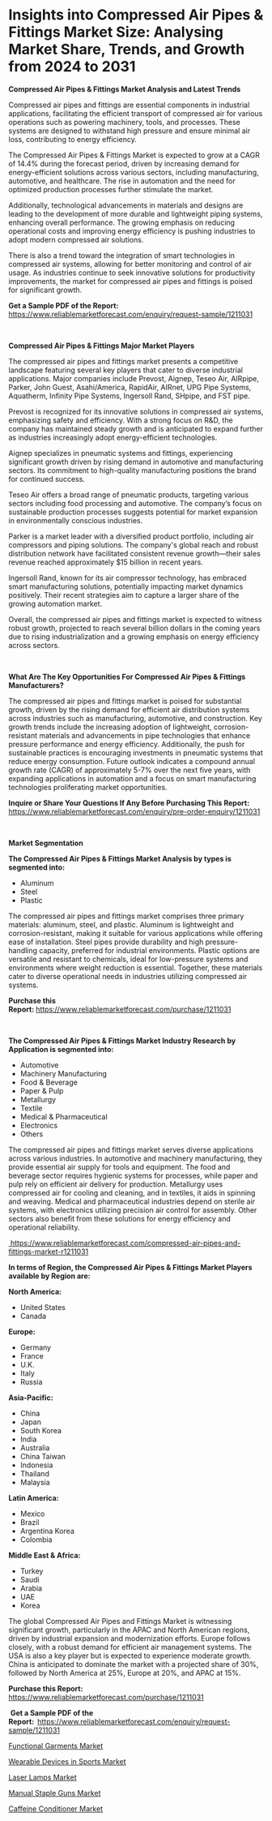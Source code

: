 <p><h1>Insights into Compressed Air Pipes & Fittings Market Size: Analysing Market Share, Trends, and Growth from 2024 to 2031</h1></p><p><strong>Compressed Air Pipes & Fittings Market Analysis and Latest Trends</strong></p>
<p><p>Compressed air pipes and fittings are essential components in industrial applications, facilitating the efficient transport of compressed air for various operations such as powering machinery, tools, and processes. These systems are designed to withstand high pressure and ensure minimal air loss, contributing to energy efficiency.</p><p>The Compressed Air Pipes & Fittings Market is expected to grow at a CAGR of 14.4% during the forecast period, driven by increasing demand for energy-efficient solutions across various sectors, including manufacturing, automotive, and healthcare. The rise in automation and the need for optimized production processes further stimulate the market. </p><p>Additionally, technological advancements in materials and designs are leading to the development of more durable and lightweight piping systems, enhancing overall performance. The growing emphasis on reducing operational costs and improving energy efficiency is pushing industries to adopt modern compressed air solutions. </p><p>There is also a trend toward the integration of smart technologies in compressed air systems, allowing for better monitoring and control of air usage. As industries continue to seek innovative solutions for productivity improvements, the market for compressed air pipes and fittings is poised for significant growth.</p></p>
<p><strong>Get a Sample PDF of the Report:&nbsp;</strong> <a href="https://www.reliablemarketforecast.com/enquiry/request-sample/1211031?utm_campaign=1125&utm_medium=2&utm_source=Github&utm_content=ia&utm_term=05102024&utm_id=compressed-air-pipes-fittings">https://www.reliablemarketforecast.com/enquiry/request-sample/1211031</a></p>
<p>&nbsp;</p>
<p><strong>Compressed Air Pipes & Fittings Major Market Players</strong></p>
<p><p>The compressed air pipes and fittings market presents a competitive landscape featuring several key players that cater to diverse industrial applications. Major companies include Prevost, Aignep, Teseo Air, AIRpipe, Parker, John Guest, Asahi/America, RapidAir, AIRnet, UPG Pipe Systems, Aquatherm, Infinity Pipe Systems, Ingersoll Rand, SHpipe, and FST pipe.</p><p>Prevost is recognized for its innovative solutions in compressed air systems, emphasizing safety and efficiency. With a strong focus on R&D, the company has maintained steady growth and is anticipated to expand further as industries increasingly adopt energy-efficient technologies.</p><p>Aignep specializes in pneumatic systems and fittings, experiencing significant growth driven by rising demand in automotive and manufacturing sectors. Its commitment to high-quality manufacturing positions the brand for continued success.</p><p>Teseo Air offers a broad range of pneumatic products, targeting various sectors including food processing and automotive. The company’s focus on sustainable production processes suggests potential for market expansion in environmentally conscious industries.</p><p>Parker is a market leader with a diversified product portfolio, including air compressors and piping solutions. The company's global reach and robust distribution network have facilitated consistent revenue growth—their sales revenue reached approximately $15 billion in recent years.</p><p>Ingersoll Rand, known for its air compressor technology, has embraced smart manufacturing solutions, potentially impacting market dynamics positively. Their recent strategies aim to capture a larger share of the growing automation market.</p><p>Overall, the compressed air pipes and fittings market is expected to witness robust growth, projected to reach several billion dollars in the coming years due to rising industrialization and a growing emphasis on energy efficiency across sectors.</p></p>
<p>&nbsp;</p>
<p><strong>What Are The Key Opportunities For Compressed Air Pipes & Fittings Manufacturers?</strong></p>
<p><p>The compressed air pipes and fittings market is poised for substantial growth, driven by the rising demand for efficient air distribution systems across industries such as manufacturing, automotive, and construction. Key growth trends include the increasing adoption of lightweight, corrosion-resistant materials and advancements in pipe technologies that enhance pressure performance and energy efficiency. Additionally, the push for sustainable practices is encouraging investments in pneumatic systems that reduce energy consumption. Future outlook indicates a compound annual growth rate (CAGR) of approximately 5-7% over the next five years, with expanding applications in automation and a focus on smart manufacturing technologies proliferating market opportunities.</p></p>
<p><strong>Inquire or Share Your Questions If Any Before Purchasing This Report:</strong> <a href="https://www.reliablemarketforecast.com/enquiry/pre-order-enquiry/1211031?utm_campaign=1125&utm_medium=2&utm_source=Github&utm_content=ia&utm_term=05102024&utm_id=compressed-air-pipes-fittings">https://www.reliablemarketforecast.com/enquiry/pre-order-enquiry/1211031</a></p>
<p>&nbsp;</p>
<p><strong>Market Segmentation</strong></p>
<p><strong>The Compressed Air Pipes & Fittings Market Analysis by types is segmented into:</strong></p>
<p><ul><li>Aluminum</li><li>Steel</li><li>Plastic</li></ul></p>
<p><p>The compressed air pipes and fittings market comprises three primary materials: aluminum, steel, and plastic. Aluminum is lightweight and corrosion-resistant, making it suitable for various applications while offering ease of installation. Steel pipes provide durability and high pressure-handling capacity, preferred for industrial environments. Plastic options are versatile and resistant to chemicals, ideal for low-pressure systems and environments where weight reduction is essential. Together, these materials cater to diverse operational needs in industries utilizing compressed air systems.</p></p>
<p><strong>Purchase this Report:&nbsp;</strong><a href="https://www.reliablemarketforecast.com/purchase/1211031?utm_campaign=1125&utm_medium=2&utm_source=Github&utm_content=ia&utm_term=05102024&utm_id=compressed-air-pipes-fittings">https://www.reliablemarketforecast.com/purchase/1211031</a></p>
<p>&nbsp;</p>
<p><strong>The Compressed Air Pipes & Fittings Market Industry Research by Application is segmented into:</strong></p>
<p><ul><li>Automotive</li><li>Machinery Manufacturing</li><li>Food & Beverage</li><li>Paper & Pulp</li><li>Metallurgy</li><li>Textile</li><li>Medical & Pharmaceutical</li><li>Electronics</li><li>Others</li></ul></p>
<p><p>The compressed air pipes and fittings market serves diverse applications across various industries. In automotive and machinery manufacturing, they provide essential air supply for tools and equipment. The food and beverage sector requires hygienic systems for processes, while paper and pulp rely on efficient air delivery for production. Metallurgy uses compressed air for cooling and cleaning, and in textiles, it aids in spinning and weaving. Medical and pharmaceutical industries depend on sterile air systems, with electronics utilizing precision air control for assembly. Other sectors also benefit from these solutions for energy efficiency and operational reliability.</p></p>
<p><a href="https://www.reliablemarketforecast.com/compressed-air-pipes-and-fittings-market-r1211031?utm_campaign=1125&utm_medium=2&utm_source=Github&utm_content=ia&utm_term=05102024&utm_id=compressed-air-pipes-fittings">&nbsp;https://www.reliablemarketforecast.com/compressed-air-pipes-and-fittings-market-r1211031</a></p>
<p><strong>In terms of Region, the Compressed Air Pipes & Fittings Market Players available by Region are:</strong></p>
<p>
    <p> <strong> North America: </strong>
        <ul>
            <li>United States</li>
            <li>Canada</li>
        </ul>
        </p> 
    <p> <strong> Europe: </strong>
        <ul>
            <li>Germany</li>
            <li>France</li>
            <li>U.K.</li>
            <li>Italy</li>
            <li>Russia</li>
        </ul>
        </p> 
    <p> <strong> Asia-Pacific: </strong>
        <ul>
            <li>China</li>
            <li>Japan</li>
            <li>South Korea</li>
            <li>India</li>
            <li>Australia</li>
            <li>China Taiwan</li>
            <li>Indonesia</li>
            <li>Thailand</li>
            <li>Malaysia</li>
        </ul>
        </p> 
    <p> <strong> Latin America: </strong>
        <ul>
            <li>Mexico</li>
            <li>Brazil</li>
            <li>Argentina Korea</li>
            <li>Colombia</li>
        </ul>
        </p> 
    <p> <strong> Middle East & Africa: </strong>
        <ul>
            <li>Turkey</li>
            <li>Saudi</li>
            <li>Arabia</li>
            <li>UAE</li>
            <li>Korea</li>
        </ul>
    </p>
    </p>
<p><p>The global Compressed Air Pipes and Fittings Market is witnessing significant growth, particularly in the APAC and North American regions, driven by industrial expansion and modernization efforts. Europe follows closely, with a robust demand for efficient air management systems. The USA is also a key player but is expected to experience moderate growth. China is anticipated to dominate the market with a projected share of 30%, followed by North America at 25%, Europe at 20%, and APAC at 15%.</p></p>
<p><strong>Purchase this Report: </strong><a href="https://www.reliablemarketforecast.com/purchase/1211031?utm_campaign=1125&utm_medium=2&utm_source=Github&utm_content=ia&utm_term=05102024&utm_id=compressed-air-pipes-fittings">https://www.reliablemarketforecast.com/purchase/1211031</a></p>
<p>&nbsp;<strong>Get a Sample PDF of the Report:&nbsp;&nbsp;</strong><a href="https://www.reliablemarketforecast.com/enquiry/request-sample/1211031?utm_campaign=1125&utm_medium=2&utm_source=Github&utm_content=ia&utm_term=05102024&utm_id=compressed-air-pipes-fittings">https://www.reliablemarketforecast.com/enquiry/request-sample/1211031</a></p>
<p><strong></strong></p>
<p><p><a href="https://www.linkedin.com/pulse/future-trends-global-functional-garments-market-insights-x2iye?utm_campaign=1125&utm_medium=2&utm_source=Github&utm_content=ia&utm_term=05102024&utm_id=compressed-air-pipes-fittings">Functional Garments Market</a></p><p><a href="https://www.linkedin.com/pulse/wearable-devices-sports-market-consolidation-impact-structure-djxle?utm_campaign=1125&utm_medium=2&utm_source=Github&utm_content=ia&utm_term=05102024&utm_id=compressed-air-pipes-fittings">Wearable Devices in Sports Market</a></p><p><a href="https://www.linkedin.com/pulse/laser-lamps-momentum-charting-97-cagr-path-2024-2031-trac-market-gqdkc?utm_campaign=1125&utm_medium=2&utm_source=Github&utm_content=ia&utm_term=05102024&utm_id=compressed-air-pipes-fittings">Laser Lamps Market</a></p><p><a href="https://www.linkedin.com/pulse/manual-staple-guns-industry-analysis-report-its-market-size-giwje?utm_campaign=1125&utm_medium=2&utm_source=Github&utm_content=ia&utm_term=05102024&utm_id=compressed-air-pipes-fittings">Manual Staple Guns Market</a></p><p><a href="https://www.linkedin.com/pulse/caffeine-conditioner-market-evolution-global-trends-regional-yws8e?utm_campaign=1125&utm_medium=2&utm_source=Github&utm_content=ia&utm_term=05102024&utm_id=compressed-air-pipes-fittings">Caffeine Conditioner Market</a></p></p>